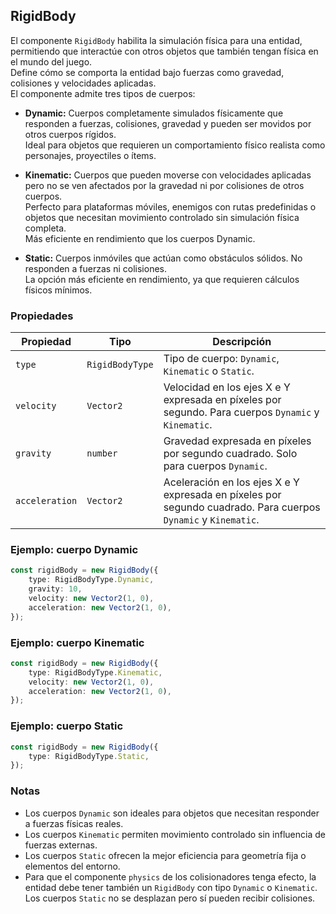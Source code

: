 ## RigidBody

El componente `RigidBody` habilita la simulación física para una entidad, permitiendo que interactúe con otros objetos que también tengan física en el mundo del juego.  
Define cómo se comporta la entidad bajo fuerzas como gravedad, colisiones y velocidades aplicadas.  
El componente admite tres tipos de cuerpos:

-   **Dynamic:** Cuerpos completamente simulados físicamente que responden a fuerzas, colisiones, gravedad y pueden ser movidos por otros cuerpos rígidos.  
    Ideal para objetos que requieren un comportamiento físico realista como personajes, proyectiles o ítems.

-   **Kinematic:** Cuerpos que pueden moverse con velocidades aplicadas pero no se ven afectados por la gravedad ni por colisiones de otros cuerpos.  
    Perfecto para plataformas móviles, enemigos con rutas predefinidas o objetos que necesitan movimiento controlado sin simulación física completa.  
    Más eficiente en rendimiento que los cuerpos Dynamic.

-   **Static:** Cuerpos inmóviles que actúan como obstáculos sólidos. No responden a fuerzas ni colisiones.  
    La opción más eficiente en rendimiento, ya que requieren cálculos físicos mínimos.

### Propiedades

| Propiedad      | Tipo            | Descripción                                                                                                    |
| -------------- | --------------- | -------------------------------------------------------------------------------------------------------------- |
| `type`         | `RigidBodyType` | Tipo de cuerpo: `Dynamic`, `Kinematic` o `Static`.                                                             |
| `velocity`     | `Vector2`       | Velocidad en los ejes X e Y expresada en píxeles por segundo. Para cuerpos `Dynamic` y `Kinematic`.            |
| `gravity`      | `number`        | Gravedad expresada en píxeles por segundo cuadrado. Solo para cuerpos `Dynamic`.                               |
| `acceleration` | `Vector2`       | Aceleración en los ejes X e Y expresada en píxeles por segundo cuadrado. Para cuerpos `Dynamic` y `Kinematic`. |

### Ejemplo: cuerpo Dynamic

```typescript
const rigidBody = new RigidBody({
    type: RigidBodyType.Dynamic,
    gravity: 10,
    velocity: new Vector2(1, 0),
    acceleration: new Vector2(1, 0),
});
```

### Ejemplo: cuerpo Kinematic

```typescript
const rigidBody = new RigidBody({
    type: RigidBodyType.Kinematic,
    velocity: new Vector2(1, 0),
    acceleration: new Vector2(1, 0),
});
```

### Ejemplo: cuerpo Static

```typescript
const rigidBody = new RigidBody({
    type: RigidBodyType.Static,
});
```

### Notas

-   Los cuerpos `Dynamic` son ideales para objetos que necesitan responder a fuerzas físicas reales.
-   Los cuerpos `Kinematic` permiten movimiento controlado sin influencia de fuerzas externas.
-   Los cuerpos `Static` ofrecen la mejor eficiencia para geometría fija o elementos del entorno.
-   Para que el componente `physics` de los colisionadores tenga efecto, la entidad debe tener también un `RigidBody` con tipo `Dynamic` o `Kinematic`. Los cuerpos `Static` no se desplazan pero sí pueden recibir colisiones.
